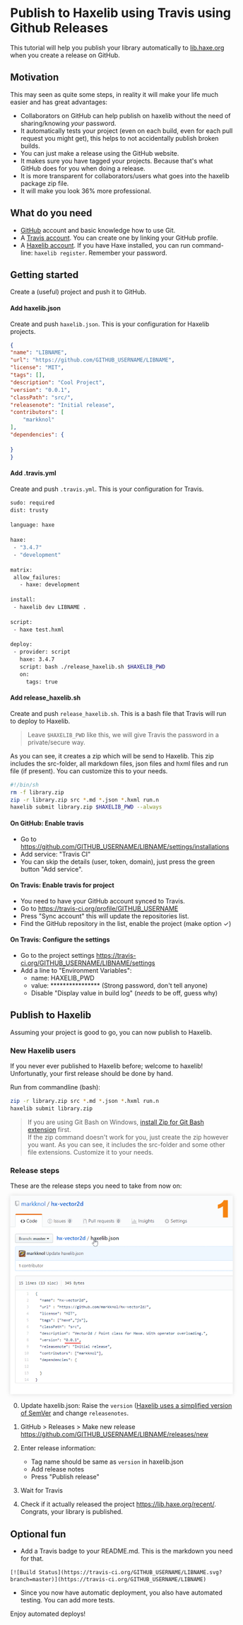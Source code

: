 [tags]: / "haxelib,github,travis,libraries,git"

# Publish to Haxelib using Travis using Github Releases

This tutorial will help you publish your library automatically to [lib.haxe.org](https://lib.haxe.org/) when you create a release on GitHub.

## Motivation

This may seen as quite some steps, in reality it will make your life much easier and has great advantages:

- Collaborators on GitHub can help publish on haxelib without the need of sharing/knowing _your_ password.
- It automatically tests your project (even on each build, even for each pull request you might get), this helps to not accidentally publish broken builds.
- You can just make a release using the GitHub website.
- It makes sure you have tagged your projects. Because that's what GitHub does for you when doing a release. 
- It is more transparent for collaborators/users what goes into the haxelib package zip file.
- It will make you look 36% more professional.

## What do you need

- [GitHub](https://github.com/) account and basic knowledge how to use Git. 
- A [Travis account](https://travis-ci.org/). You can create one by linking your GitHub profile. 
- A [Haxelib account](https://lib.haxe.org/). If you have Haxe installed, you can run command-line: `haxelib register`. Remember your password. 

## Getting started

Create a (useful) project and push it to GitHub.

#### Add haxelib.json
Create and push `haxelib.json`. This is your configuration for Haxelib projects.
```json
{
"name": "LIBNAME",
"url": "https://github.com/GITHUB_USERNAME/LIBNAME",
"license": "MIT",
"tags": [],
"description": "Cool Project",
"version": "0.0.1",
"classPath": "src/",
"releasenote": "Initial release",
"contributors": [
	"markknol"
],
"dependencies": {

}
}
```
#### Add .travis.yml
Create and push `.travis.yml`. This is your configuration for Travis.
```bash
sudo: required
dist: trusty

language: haxe

haxe:
 - "3.4.7"
 - "development"

matrix:
 allow_failures:
   - haxe: development

install:
 - haxelib dev LIBNAME .

script:
 - haxe test.hxml

deploy:
 - provider: script
   haxe: 3.4.7
   script: bash ./release_haxelib.sh $HAXELIB_PWD
   on:
	 tags: true
```
#### Add release_haxelib.sh
Create and push `release_haxelib.sh`. This is a bash file that Travis will run to deploy to Haxelib. 

> Leave `$HAXELIB_PWD` like this, we will give Travis the password in a private/secure way. 

As you can see, it creates a zip which will be send to Haxelib. This zip includes the src-folder, all markdown files, json files and hxml files and run file (if present). You can customize this to your needs.
```bash
#!/bin/sh
rm -f library.zip
zip -r library.zip src *.md *.json *.hxml run.n
haxelib submit library.zip $HAXELIB_PWD --always
```

#### On GitHub: Enable travis  

 - Go to <https://github.com/GITHUB_USERNAME/LIBNAME/settings/installations>
 - Add service: "Travis CI"
 - You can skip the details (user, token, domain), just press the green button "Add service". 
	
#### On Travis: Enable travis for project  

 - You need to have your GitHub account synced to Travis.
 - Go to <https://travis-ci.org/profile/GITHUB_USERNAME>
 - Press "Sync account" this will update the repositories list.
 - Find the GitHub repository in the list, enable the project (make option &#10003;)

#### On Travis: Configure the settings

 - Go to the project settings <https://travis-ci.org/GITHUB_USERNAME/LIBNAME/settings>
 - Add a line to "Environment Variables":
   - name: HAXELIB_PWD
   - value: **************** (Strong password, don't tell anyone)
   - Disable "Display value in build log" (_needs_ to be off, guess why)

## Publish to Haxelib 

Assuming your project is good to go, you can now publish to Haxelib.

### New Haxelib users

If you never ever published to Haxelib before; welcome to haxelib! Unfortunatly, your first release should be done by hand.


Run from commandline (bash):
```bash
zip -r library.zip src *.md *.json *.hxml run.n
haxelib submit library.zip
```

> If you are using Git Bash on Windows, [install Zip for Git Bash extension](https://ranxing.wordpress.com/2016/12/13/add-zip-into-git-bash-on-windows/) first.  
> If the zip command doesn't work for you, just create the zip however you want. As you can see, it includes the src-folder and some other file extensions. Customize it to your needs.

### Release steps

These are the release steps you need to take from now on:

<p><img src="assets/deploy-haxelib-using-travis-and-github.gif" style="box-shadow:0 0 10px #DDD" /></p>

0. Update haxelib.json: Raise the `version` ([Haxelib uses a simplified version of SemVer](https://lib.haxe.org/documentation/creating-a-haxelib-package/#versioning) and change `releasenotes`.
0. GitHub > Releases > Make new release <https://github.com/GITHUB_USERNAME/LIBNAME/releases/new>
0. Enter release information:  

    - Tag name should be same as `version` in haxelib.json
    - Add release notes 
    - Press "Publish release"

0. Wait for Travis 
0. Check if it actually released the project <https://lib.haxe.org/recent/>. Congrats, your library is published.

## Optional fun

- Add a Travis badge to your README.md. This is the markdown you need for that.

```
[![Build Status](https://travis-ci.org/GITHUB_USERNAME/LIBNAME.svg?branch=master)](https://travis-ci.org/GITHUB_USERNAME/LIBNAME)
```

- Since you now have automatic deployment, you also have automated testing. You can add more tests.

Enjoy automated deploys!